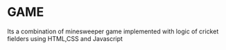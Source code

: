 # GAME
Its a combination of minesweeper game implemented with logic of cricket fielders using HTML,CSS and Javascript
